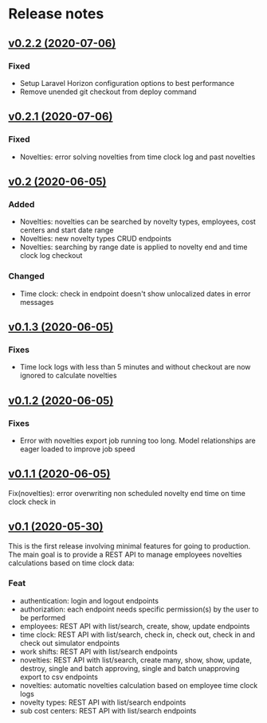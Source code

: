 # Release notes

## [v0.2.2 (2020-07-06)](https://github.com/llstarscreamll/kirby-api/compare/v0.2.1..v0.2.2)

### Fixed

-   Setup Laravel Horizon configuration options to best performance
-   Remove unended git checkout from deploy command

## [v0.2.1 (2020-07-06)](https://github.com/llstarscreamll/kirby-api/compare/v0.2..v0.2.1)

### Fixed

-   Novelties: error solving novelties from time clock log and past novelties

## [v0.2 (2020-06-05)](https://github.com/llstarscreamll/kirby-api/compare/v0.1.3..v0.2)

### Added

-   Novelties: novelties can be searched by novelty types, employees, cost centers and start date range
-   Novelties: new novelty types CRUD endpoints
-   Novelties: searching by range date is applied to novelty end and time clock log checkout

### Changed

-   Time clock: check in endpoint doesn't show unlocalized dates in error messages

## [v0.1.3 (2020-06-05)](https://github.com/llstarscreamll/kirby-api/compare/v0.1.1..v0.1.3)

### Fixes

-   Time lock logs with less than 5 minutes and without checkout are now ignored to calculate novelties

## [v0.1.2 (2020-06-05)](https://github.com/llstarscreamll/kirby-api/compare/v0.1.1..v0.1.2)

### Fixes

-   Error with novelties export job running too long. Model relationships are eager loaded to improve job speed

## [v0.1.1 (2020-06-05)](https://github.com/llstarscreamll/kirby-api/compare/v0.1..v0.1.1)

Fix(novelties): error overwriting non scheduled novelty end time on time clock check in

## [v0.1 (2020-05-30)](https://github.com/llstarscreamll/kirby-api/compare/v0.1..7b3bec6560f3fbb1cd93c849861b3cb2b4df5859)

This is the first release involving minimal features for going to production.
The main goal is to provide a REST API to manage employees novelties
calculations based on time clock data:

### Feat

-   authentication: login and logout endpoints
-   authorization: each endpoint needs specific permission(s) by the user to be
    performed
-   employees: REST API with list/search, create, show, update endpoints
-   time clock: REST API with list/search, check in, check out, check in and
    check out simulator endpoints
-   work shifts: REST API with list/search endpoints
-   novelties: REST API with list/search, create many, show, show, update,
    destroy, single and batch approving, single and batch unapproving export to
    csv endpoints
-   novelties: automatic novelties calculation based on employee time clock logs
-   novelty types: REST API with list/search endpoints
-   sub cost centers: REST API with list/search endpoints
